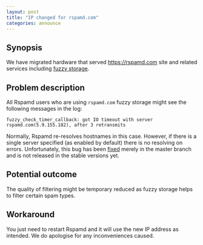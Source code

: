 ```yaml
---
layout: post
title: "IP changed for rspamd.com"
categories: announce
---
```


## Synopsis

We have migrated hardware that served <https://rspamd.com> site and related services including [fuzzy storage](https://rspamd.com/doc/modules/fuzzy_check.html).

## Problem description

All Rspamd users who are using `rspamd.com` fuzzy storage might see the following messages in the log:

```
fuzzy_check_timer_callback: got IO timeout with server rspamd.com(5.9.155.182), after 3 retransmits
```

Normally, Rspamd re-resolves hostnames in this case. However, if there is a single server specified (as enabled by default) there is no resolving on errors. Unfortunately, this bug has been [fixed](https://github.com/vstakhov/rspamd/commit/81d002bdfe667692e75845474d781a7aed49e9f6) merely in the master branch and is not released in the stable versions yet.

## Potential outcome

The quality of filtering might be temporary reduced as fuzzy storage helps to filter certain spam types.

## Workaround

You just need to restart Rspamd and it will use the new IP address as intended. We do apologise for any inconveniences caused.

